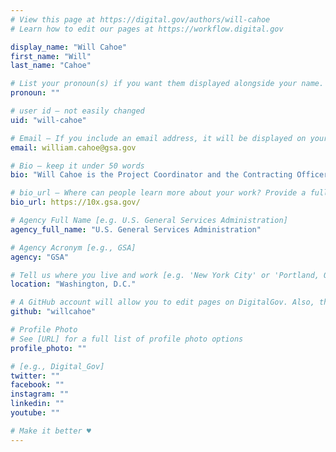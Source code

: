 ```yaml
---
# View this page at https://digital.gov/authors/will-cahoe
# Learn how to edit our pages at https://workflow.digital.gov

display_name: "Will Cahoe"
first_name: "Will"
last_name: "Cahoe"

# List your pronoun(s) if you want them displayed alongside your name. If blank, we'll use just your name. Learn more http://mypronouns.org
pronoun: ""

# user id — not easily changed
uid: "will-cahoe"

# Email — If you include an email address, it will be displayed on your profile page
email: william.cahoe@gsa.gov

# Bio — keep it under 50 words
bio: "Will Cahoe is the Project Coordinator and the Contracting Officer's Representative (COR) for the 10x program."

# bio_url — Where can people learn more about your work? Provide a full URL [e.g. 'https://www.example.gov/']
bio_url: https://10x.gsa.gov/

# Agency Full Name [e.g. U.S. General Services Administration]
agency_full_name: "U.S. General Services Administration"

# Agency Acronym [e.g., GSA]
agency: "GSA"

# Tell us where you live and work [e.g. 'New York City' or 'Portland, OR']
location: "Washington, D.C."

# A GitHub account will allow you to edit pages on DigitalGov. Also, the image used in your GitHub account can be used to populate your digital.gov profile photo. Learn more about getting a Github account at [URL]
github: "willcahoe"

# Profile Photo
# See [URL] for a full list of profile photo options
profile_photo: ""

# [e.g., Digital_Gov]
twitter: ""
facebook: ""
instagram: ""
linkedin: ""
youtube: ""

# Make it better ♥
---
```

